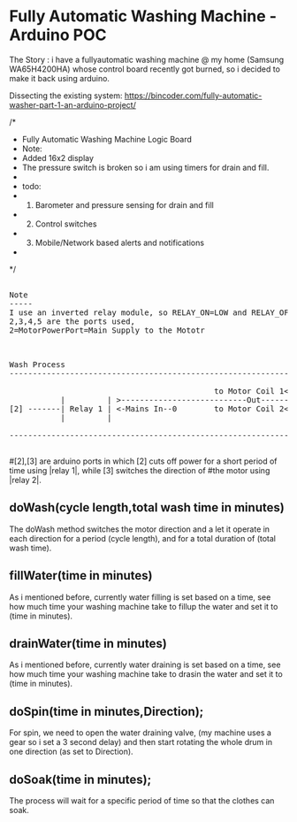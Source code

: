 # Fully Automatic Washing Machine - Arduino POC
The Story : i have a fullyautomatic washing machine @ my home (Samsung WA65H4200HA) whose control board recently got burned, so i decided to make it back using arduino.

Dissecting the existing system:
https://bincoder.com/fully-automatic-washer-part-1-an-arduino-project/

/*
 * Fully Automatic Washing Machine Logic Board 
 * Note: 
 * Added 16x2 display
 * The pressure switch is broken so i am using timers for drain and fill.
 * 
 * todo:
 * 1. Barometer and pressure sensing for drain and fill
 * 2. Control switches
 * 3. Mobile/Network based alerts and notifications
 * 
 */
 
<pre>

Note
-----
I use an inverted relay module, so RELAY_ON=LOW and RELAY_OFF=HIGH, swap them according to the type.
2,3,4,5 are the ports used, 
2=MotorPowerPort=Main Supply to the Mototr
</pre>
<pre>


Wash Process
----------------------------------------------------------------------------------------

                                            to Motor Coil 1<---- |         |
           |         | >---------------------------Out---------> | Relay 2 | ------- [3]
[2] -------| Relay 1 | <-Mains In--0        to Motor Coil 2<---- |         |
           |         |        

----------------------------------------------------------------------------------------

</pre>
#[2],[3] are arduino ports in which [2] cuts off power for a short period of time using |relay 1|, while [3] switches the direction of #the motor using |relay 2|.

doWash(cycle length,total wash time in minutes)
-----------------------------------------------
The doWash method switches the motor direction and a let it operate in each direction for a period (cycle length), 
and for a total duration of (total wash time).

fillWater(time in minutes)
-----------------------------------------------
As i mentioned before, currently water filling is set based on a time, see how much time your washing machine take to fillup the water and set it to (time in minutes).

drainWater(time in minutes)
-----------------------------------------------
As i mentioned before, currently water draining is set based on a time, see how much time your washing machine take to drasin the water and set it to (time in minutes).

doSpin(time in minutes,Direction);
-----------------------------------------------
For spin, we need to open the water draining valve, (my machine uses a gear so i set a 3 second delay) and then start rotating the whole drum in one direction (as set to Direction).

doSoak(time in minutes);
-----------------------------------------------
The process will wait for a specific period of time so that the clothes can soak.

